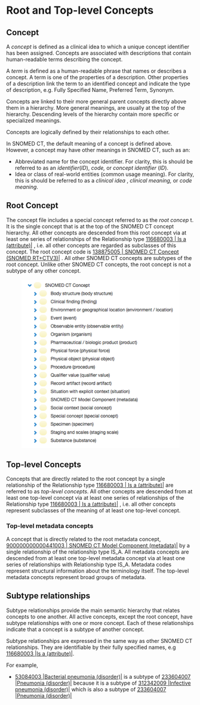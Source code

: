 # Root and Top-level Concepts

## Concept

A _concept_ is defined as a clinical idea to which a unique concept identifier has been assigned. Concepts are associated with descriptions that contain human-readable terms describing the concept.

A _term_ is defined as a human-readable phrase that names or describes a concept. A term is one of the properties of a description. Other properties of a description link the term to an identified concept and indicate the type of description, e.g. Fully Specified Name, Preferred Term, Synonym.

Concepts are linked to their more general parent concepts directly above them in a hierarchy. More general meanings, are usually at the top of the hierarchy. Descending levels of the hierarchy contain more specific or specialized meanings.

Concepts are logically defined by their relationships to each other.

In SNOMED CT, the default meaning of a concept is defined above. However, a concept may have other meanings in SNOMED CT, such as an:

* Abbreviated name for the concept identifier. For clarity, this is should be referred to as an _identifier_(_ID_), _code,_ or _concept identifier_ (_ID_).
* Idea or class of real-world entities (common usage meaning). For clarity, this is should be referred to as a _clinical idea_ , _clinical meaning,_ or _code meaning_.

## Root Concept

The concept file includes a special concept referred to as the _root concep_ t. It is the single concept that is at the top of the SNOMED CT concept hierarchy. All other concepts are descended from this root concept via at least one series of relationships of the Relationship type [116680003 | Is a (attribute)|](http://snomed.info/id/116680003) , i.e. all other concepts are regarded as subclasses of this concept. The root concept code is [138875005 | SNOMED CT Concept (SNOMED RT+CTV3)|](http://snomed.info/id/138875005) . All other SNOMED CT concepts are subtypes of the root concept. Unlike other SNOMED CT concepts, the root concept is not a subtype of any other concept.

<figure><img src="../../images/174691759.png" alt=""><figcaption></figcaption></figure>

## Top-level Concepts

Concepts that are directly related to the root concept by a single relationship of the Relationship type [116680003 | Is a (attribute)|](http://snomed.info/id/116680003) are referred to as _top-level concepts_. All other concepts are descended from at least one top-level concept via at least one series of relationships of the Relationship type [116680003 | Is a (attribute)|](http://snomed.info/id/116680003) , i.e. all other concepts represent subclasses of the meaning of at least one top-level concept.

### Top-level metadata concepts

A concept that is directly related to the root metadata concept, [900000000000441003 | SNOMED CT Model Component (metadata)|](http://snomed.info/id/900000000000441003) by a single relationship of the relationship type IS\_A. All metadata concepts are descended from at least one top-level metadata concept via at least one series of relationships with Relationship type IS\_A. Metadata codes represent structural information about the terminology itself. The top-level metadata concepts represent broad groups of metadata.

## Subtype relationships

Subtype relationships provide the main semantic hierarchy that relates concepts to one another. All active concepts, except the root concept, have subtype relationships with one or more concept. Each of these relationships indicate that a concept is a subtype of another concept.

Subtype relationships are expressed in the same way as other SNOMED CT relationships. They are identifiable by their fully specified names, e.g [116680003 |Is a (attribute)|](http://snomed.info/id/116680003).

For example,

* [53084003 |Bacterial pneumonia (disorder)|](http://snomed.info/id/53084003) is a subtype of [233604007 |Pneumonia (disorder)|](http://snomed.info/id/233604007) because it is a subtype of [ 312342009 |Infective pneumonia (disorder)|](http://snomed.info/id/312342009) which is also a subtype of [233604007 |Pneumonia (disorder)|](http://snomed.info/id/233604007)
